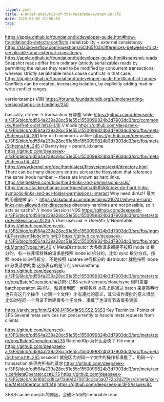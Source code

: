 ```yaml
---
layout: post
title: a-brief-analysis-of-the-metadata-system-in-3fs
date: 2025-03-02 22:58:50
tags:
---
```


https://apple.github.io/foundationdb/developer-guide.html#how-foundationdb-detects-conflicts
serializability + external consistency
https://stackoverflow.com/questions/60365103/differences-between-strict-serializable-and-external-consistency
https://apple.github.io/foundationdb/developer-guide.html#snapshot-reads
Snapshot reads differ from ordinary (strictly serializable) reads by permitting the values they read to be modified by concurrent transactions, whereas strictly serializable reads cause conflicts in that case.
https://apple.github.io/foundationdb/developer-guide.html#conflict-ranges
Conflicts can be created, increasing isolation, by explicitly adding read or write conflict ranges.

versionstamps 机制
https://forums.foundationdb.org/t/implementing-versionstamps-in-bindings/250

basically, dirtree -> transaction
有哪些 table
https://github.com/deepseek-ai/3FS/blob/cd564a239a28cc51e55c1550099824b3d7903dd3/src/common/kv/KeyPrefix-def.h#L6-L10
// Inode
https://github.com/deepseek-ai/3FS/blob/cd564a239a28cc51e55c1550099824b3d7903dd3/src/fbs/meta/Schema.h#L361
key = id
common + asfile: https://github.com/deepseek-ai/3FS/blob/cd564a239a28cc51e55c1550099824b3d7903dd3/src/fbs/meta/Schema.h#L245
// Dentry
key = parent_id.name
https://github.com/deepseek-ai/3FS/blob/cd564a239a28cc51e55c1550099824b3d7903dd3/src/fbs/meta/Schema.h#L410
https://www.kernel.org/doc/html/latest/filesystems/ext4/directory.html
There can be many directory entries across the filesystem that reference the same inode number -- these are known as hard links.
https://helgeklein.com/blog/hard-links-and-permissions-acls/
https://unix.stackexchange.com/questions/458558/how-do-hard-links-symbolic-links-and-acl-folder-permissions-interact
Why need dirAcl?
最大的用途是做 gc ？
https://askubuntu.com/questions/210741/why-are-hard-links-not-allowed-for-directories
directory hardlinks are not possible, so it acts as cache?
// Inode Session
INOS
https://github.com/deepseek-ai/3FS/blob/cd564a239a28cc51e55c1550099824b3d7903dd3/src/meta/store/FileSession.cc#L26
// User
user.uid -> UserAttr
// NodeTable
https://github.com/deepseek-ai/3FS/blob/cd564a239a28cc51e55c1550099824b3d7903dd3/src/fbs/mgmtd/PersistentNodeInfo.h#L9
https://github.com/deepseek-ai/3FS/blob/cd564a239a28cc51e55c1550099824b3d7903dd3/src/fbs/mgmtd/MgmtdTypes.h#L40
// MetaDistributor
大多数请求都是不按照 inode id 拆分的，有一些非常特殊的请求是按照 inode id 拆分的，比如 sync
拆分方式，按照 inode id 进行拆分，不是按照 subtree 进行拆分的
distributor 就是按照 inode id 分发请求的类
这张表存的是节点 versionstamp
https://github.com/deepseek-ai/3FS/blob/cd564a239a28cc51e55c1550099824b3d7903dd3/src/meta/store/ops/BatchOperation.h#L165-L168
setattr/create/close/sync 同时需要 batchoperaiton 来排队，和转发到同一台服务器
本质上是通过 batch 来提高吞吐
也只有这几个操作（对同一个文件）才有凑批的意义，其它操作凑批的意义很弱
比如对在同一个目录下新建很多个子文件，凑批了也没有节省很多资源

https://arxiv.org/html/2408.14158v1#S6.SS2.SSS3
Key Techinical Points of 3FS
Several meta services run concurrently to handle meta requests from clients.

https://github.com/deepseek-ai/3FS/blob/cd564a239a28cc51e55c1550099824b3d7903dd3/src/meta/store/ops/BatchOperation.h#L35
BatchedOp 为什么会快？
file meta: https://github.com/deepseek-ai/3FS/blob/cd564a239a28cc51e55c1550099824b3d7903dd3/src/fbs/meta/Schema.h#L245
session?
就是因为对同一个文件的操作都凑批了，用同一个 transaction 处理完所有的请求
https://github.com/deepseek-ai/3FS/blob/cd564a239a28cc51e55c1550099824b3d7903dd3/src/meta/service/MetaOperator.cc#L116
https://github.com/deepseek-ai/3FS/blob/c3a16b5cd8caf7a604270813cc4a5a0772b3d279/src/meta/service/MetaOperator.h#L146
https://github.com/deepseek-ai/3FS/issues/84

3FS不cache obejcts的原因，会破坏fdb的lineariable read
